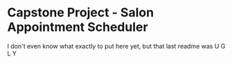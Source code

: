 # Capstone Project - Salon Appointment Scheduler

I don't even know what exactly to put here yet, but that last readme was U G L Y

